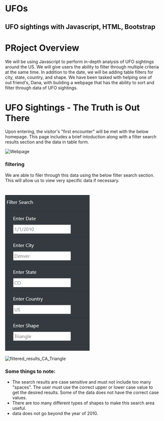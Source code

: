 # UFOs

## UFO sightings with Javascript, HTML, Bootstrap

# PRoject Overview

We will be using Javascript to perform in-depth analysis of UFO sightings around the US.  We will give users the ability to filter through multiple criteria at the same time. In addition to the date, we will be adding table filters for city, state, country, and shape.
We have been tasked with helping one of out friend's, Dana, with building a webpage that has the ability to sort and filter through data of UFO sightings.

# UFO Sightings - The Truth is Out There

Upon entering, the visitor's "first encounter" will be met with the below homepage.  This page includes a brief intoduction along with a filter search results section and the data in table form.

![Webpage](/images/Webpage.png)

### filtering 

We are able to filer through this data using the below filter search section.  This will allow us to view very specific data if necessary.
#
![Filter_search](https://github.com/Kwhitiak/UFOs/blob/main/static/images/Filer_search.png)

![filtered_results_CA_Triangle](/images/filtered_results_CA_Triangle.png)

### Some things to note:



 - The search results are case sensitive and must not include too many "spaces".  The user must use the correct upper or lower case value to get the desired results.  Some of the data does not have the correct case values.
 - There are too many different types of shapes to make this search area useful.
 - data does not go beyond the year of 2010.
 







